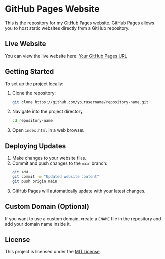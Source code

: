 # GitHub Pages Website

This is the repository for my GitHub Pages website. GitHub Pages allows you to host static websites directly from a GitHub repository.

## Live Website

You can view the live website here: [Your GitHub Pages URL](https://cindy-comportementaliste.github.io/cindy-comportementaliste/)

## Getting Started

To set up the project locally:

1. Clone the repository:
   ```sh
   git clone https://github.com/yourusername/repository-name.git
   ```
2. Navigate into the project directory:
   ```sh
   cd repository-name
   ```
3. Open `index.html` in a web browser.

## Deploying Updates

1. Make changes to your website files.
2. Commit and push changes to the `main` branch:
   ```sh
   git add .
   git commit -m "Updated website content"
   git push origin main
   ```
3. GitHub Pages will automatically update with your latest changes.

## Custom Domain (Optional)

If you want to use a custom domain, create a `CNAME` file in the repository and add your domain name inside it.

## License

This project is licensed under the [MIT License](LICENSE).

